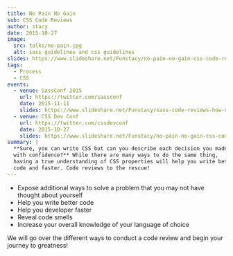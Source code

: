 ```yaml
---
title: No Pain No Gain
sub: CSS Code Reviews
author: stacy
date: 2015-10-27
image:
  src: talks/no-pain.jpg
  alt: sass guidelines and css guidelines
slides: https://www.slideshare.net/Funstacy/no-pain-no-gain-css-code-reviews-ftw
tags:
  - Process
  - CSS
events:
  - venue: SassConf 2015
    url: https://twitter.com/sassconf
    date: 2015-11-11
    slides: https://www.slideshare.net/Funstacy/sass-code-reviews-how-one-code-review-changed-my-life-sassconf2015
  - venue: CSS Dev Conf
    url: https://twitter.com/cssdevconf
    date: 2015-10-27
    slides: https://www.slideshare.net/Funstacy/no-pain-no-gain-css-code-reviews-ftw
summary: |
  **Sure, you can write CSS but can you describe each decision you made
  with confidence?** While there are many ways to do the same thing,
  having a true understanding of CSS properties will help you write better
  code and faster. Code reviews to the rescue!
---
```


-   Expose additional ways to solve a problem that you may not have
    thought about yourself
-   Help you write better code
-   Help you developer faster
-   Reveal code smells
-   Increase your overall knowledge of your language of choice

We will go over the different ways to conduct a code review and begin
your journey to greatness!
